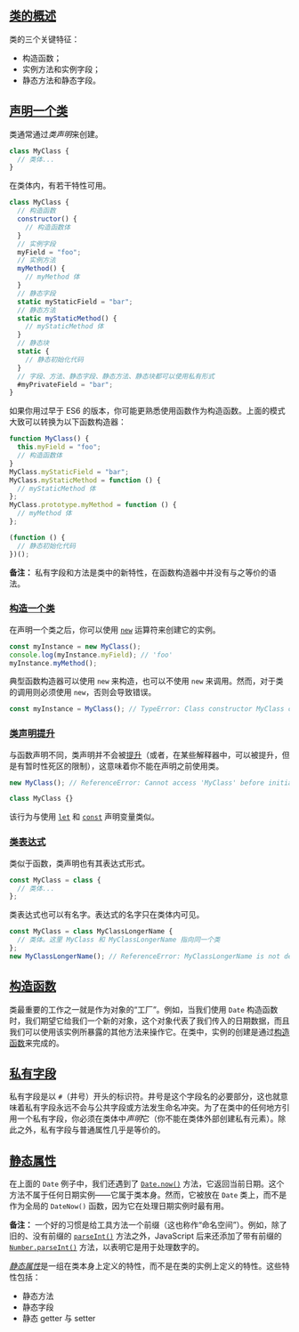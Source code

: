 ## [类的概述](https://developer.mozilla.org/zh-CN/docs/Web/JavaScript/Guide/Using_classes#类的概述)

类的三个关键特征：

- 构造函数；
- 实例方法和实例字段；
- 静态方法和静态字段。

## [声明一个类](https://developer.mozilla.org/zh-CN/docs/Web/JavaScript/Guide/Using_classes#声明一个类)

类通常通过*类声明*来创建。

```javascript
class MyClass {
  // 类体...
}
```

在类体内，有若干特性可用。

```javascript
class MyClass {
  // 构造函数
  constructor() {
    // 构造函数体
  }
  // 实例字段
  myField = "foo";
  // 实例方法
  myMethod() {
    // myMethod 体
  }
  // 静态字段
  static myStaticField = "bar";
  // 静态方法
  static myStaticMethod() {
    // myStaticMethod 体
  }
  // 静态块
  static {
    // 静态初始化代码
  }
  // 字段、方法、静态字段、静态方法、静态块都可以使用私有形式
  #myPrivateField = "bar";
}
```

如果你用过早于 ES6 的版本，你可能更熟悉使用函数作为构造函数。上面的模式大致可以转换为以下函数构造器：

```javascript
function MyClass() {
  this.myField = "foo";
  // 构造函数体
}
MyClass.myStaticField = "bar";
MyClass.myStaticMethod = function () {
  // myStaticMethod 体
};
MyClass.prototype.myMethod = function () {
  // myMethod 体
};

(function () {
  // 静态初始化代码
})();
```

**备注：** 私有字段和方法是类中的新特性，在函数构造器中并没有与之等价的语法。

### [构造一个类](https://developer.mozilla.org/zh-CN/docs/Web/JavaScript/Guide/Using_classes#构造一个类)

在声明一个类之后，你可以使用 [`new`](https://developer.mozilla.org/zh-CN/docs/Web/JavaScript/Reference/Operators/new) 运算符来创建它的实例。

```javascript
const myInstance = new MyClass();
console.log(myInstance.myField); // 'foo'
myInstance.myMethod();
```

典型函数构造器可以使用 `new` 来构造，也可以不使用 `new` 来调用。然而，对于类的调用则必须使用 `new`，否则会导致错误。

```javascript
const myInstance = MyClass(); // TypeError: Class constructor MyClass cannot be invoked without 'new'
```

### [类声明提升](https://developer.mozilla.org/zh-CN/docs/Web/JavaScript/Guide/Using_classes#类声明提升)

与函数声明不同，类声明并不会被[提升](https://developer.mozilla.org/zh-CN/docs/Glossary/Hoisting)（或者，在某些解释器中，可以被提升，但是有暂时性死区的限制），这意味着你不能在声明之前使用类。

```javascript
new MyClass(); // ReferenceError: Cannot access 'MyClass' before initialization

class MyClass {}
```

该行为与使用 [`let`](https://developer.mozilla.org/zh-CN/docs/Web/JavaScript/Reference/Statements/let) 和 [`const`](https://developer.mozilla.org/zh-CN/docs/Web/JavaScript/Reference/Statements/const) 声明变量类似。

### [类表达式](https://developer.mozilla.org/zh-CN/docs/Web/JavaScript/Guide/Using_classes#类表达式)

类似于函数，类声明也有其表达式形式。

```javascript
const MyClass = class {
  // 类体...
};
```

类表达式也可以有名字。表达式的名字只在类体内可见。

```javascript
const MyClass = class MyClassLongerName {
  // 类体。这里 MyClass 和 MyClassLongerName 指向同一个类
};
new MyClassLongerName(); // ReferenceError: MyClassLongerName is not defined
```

## [构造函数](https://developer.mozilla.org/zh-CN/docs/Web/JavaScript/Guide/Using_classes#构造函数)

类最重要的工作之一就是作为对象的“工厂”。例如，当我们使用 `Date` 构造函数时，我们期望它给我们一个新的对象，这个对象代表了我们传入的日期数据，而且我们可以使用该实例所暴露的其他方法来操作它。在类中，实例的创建是通过[构造函数](https://developer.mozilla.org/zh-CN/docs/Web/JavaScript/Reference/Classes/constructor)来完成的。

## [私有字段](https://developer.mozilla.org/zh-CN/docs/Web/JavaScript/Guide/Using_classes#私有字段)

私有字段是以 `#`（井号）开头的标识符。井号是这个字段名的必要部分，这也就意味着私有字段永远不会与公共字段或方法发生命名冲突。为了在类中的任何地方引用一个私有字段，你必须在类体中*声明*它（你不能在类体外部创建私有元素）。除此之外，私有字段与普通属性几乎是等价的。

## [静态属性](https://developer.mozilla.org/zh-CN/docs/Web/JavaScript/Guide/Using_classes#静态属性)

在上面的 `Date` 例子中，我们还遇到了 [`Date.now()`](https://developer.mozilla.org/zh-CN/docs/Web/JavaScript/Reference/Global_Objects/Date/now) 方法，它返回当前日期。这个方法不属于任何日期实例——它属于类本身。然而，它被放在 `Date` 类上，而不是作为全局的 `DateNow()` 函数，因为它在处理日期实例时最有用。

**备注：** 一个好的习惯是给工具方法一个前缀（这也称作“命名空间”）。例如，除了旧的、没有前缀的 [`parseInt()`](https://developer.mozilla.org/zh-CN/docs/Web/JavaScript/Reference/Global_Objects/parseInt) 方法之外，JavaScript 后来还添加了带有前缀的 [`Number.parseInt()`](https://developer.mozilla.org/zh-CN/docs/Web/JavaScript/Reference/Global_Objects/Number/parseInt) 方法，以表明它是用于处理数字的。

[*静态属性*](https://developer.mozilla.org/zh-CN/docs/Web/JavaScript/Reference/Classes/static)是一组在类本身上定义的特性，而不是在类的实例上定义的特性。这些特性包括：

- 静态方法
- 静态字段
- 静态 getter 与 setter
